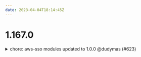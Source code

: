 ```yaml
---
date: 2023-04-04T18:14:45Z
---
```


# 1.167.0

<details>
  <summary>chore: aws-sso modules updated to 1.0.0 @dudymas (#623)</summary>

### what
* upgrade aws-sso modules: permission_sets, sso_account_assignments, and
sso_account_assignments_root

### why
* upstream updates



</details>